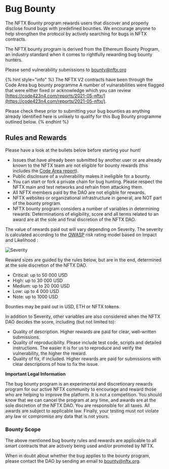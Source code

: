 # Bug Bounty

The NFTX Bounty program rewards users that discover and properly disclose found bugs with predefined bounties. We encourage anyone to help strengthen the protocol by actively searching for bugs in NFTX contracts.

The NFTX bounty program is derived from the Ethereum Bounty Program, an industry standard when it comes to rightfully rewarding bug bounty hunters.

Please send vulnerability submissions to [bounty@nftx.org](mailto:bounty@nftx.org)

{% hint style="info" %}
The NFTX V2 contracts have been through the Code Area bug bounty programme A number of vulnarabilities were flagged that were either fixed or acknowledge which you can review [https://code423n4.com/reports/2021-05-nftx/](https://code423n4.com/reports/2021-05-nftx/).

Please check these prior to submitting your bug bounties as anything already identified here is unlikely to qualify for this Bug Bounty programme outlined below.
{% endhint %}

## Rules and Rewards

Please have a look at the bullets below before starting your hunt!

* Issues that have already been submitted by another user or are already known to the NFTX team are not eligible for bounty rewards \(this includes the [Code Area report](https://code423n4.com/reports/2021-05-nftx/)\).
* Public disclosure of a vulnerability makes it ineligible for a bounty.
* You can start or fork a private chain for bug hunting. Please respect the NFTX main and test networks and refrain from attacking them.
* All NFTX members paid by the DAO are not eligible for rewards.
* NFTX websites or organizational infrastructure in general, are NOT part of the bounty program.
* NFTX bounty program considers a number of variables in determining rewards. Determinations of eligibility, score and all terms related to an award are at the sole and final discretion of the NFTX DAO.

The value of rewards paid out will vary depending on Severity. The severity is calculated according to the [OWASP](https://www.owasp.org/index.php/OWASP_Risk_Rating_Methodology) risk rating model based on Impact and Likelihood :

![Severity](https://lh3.googleusercontent.com/B-RaTD0aLBUht3y-NEPSja8vhSyncCHm28gWdE2uIjEfYjL4ceG9kEbcSR2n5IBAExH8uj57jamcoI6eY_ewLfRGBaIdZQD9dYGoQ56rDFA1WGYFEC9JIKRWHjGpog9yYL6OvvVt)

Reward sizes are guided by the rules below, but are in the end, determined at the sole discretion of the NFTX DAO.

* Critical: up to 50 000 USD
* High: up to 30 000 USD
* Medium: up to 20 000 USD
* Low: up to 4 000 USD
* Note: up to 1000 USD

Bounties may be paid out in USD, ETH or NFTX tokens.

In addition to Severity, other variables are also considered when the NFTX DAO decides the score, including \(but not limited to\):

* Quality of description. Higher rewards are paid for clear, well-written submissions.
* Quality of reproducibility. Please include test code, scripts and detailed instructions. The easier it is for us to reproduce and verify the vulnerability, the higher the reward.
* Quality of fix, if included. Higher rewards are paid for submissions with clear descriptions of how to fix the issue.

**Important Legal Information**

The bug bounty program is an experimental and discretionary rewards program for our active NFTX community to encourage and reward those who are helping to improve the platform. It is not a competition. You should know that we can cancel the program at any time, and awards are at the sole discretion of the NFTX DAO. You are responsible for all taxes. All awards are subject to applicable law. Finally, your testing must not violate any law or compromise any data that is not yours.

### Bounty Scope

The above mentioned bug bounty rules and rewards are applicable to all smart contracts that are actively being used and/or promoted by NFTX.

When in doubt about whether the bug applies to the bounty program, please contact the DAO by sending an email to [bounty@nftx.org](mailto:bounty@nftx.org).

